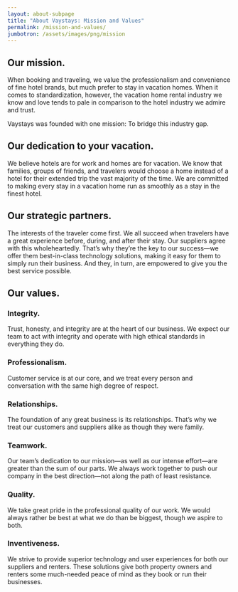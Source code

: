 ```yaml
---
layout: about-subpage
title: "About Vaystays: Mission and Values"
permalink: /mission-and-values/
jumbotron: /assets/images/png/mission
---
```


## Our mission.

When booking and traveling, we value the professionalism and convenience of fine hotel brands, but much prefer to stay in vacation homes. When it comes to standardization, however, the vacation home rental industry we know and love tends to pale in comparison to the hotel industry we admire and trust.

Vaystays was founded with one mission: To bridge this industry gap.

## Our dedication to your vacation.

We believe hotels are for work and homes are for vacation. We know that families, groups of friends, and travelers would choose a home instead of a hotel for their extended trip the vast majority of the time. We are committed to making every stay in a vacation home run as smoothly as a stay in the finest hotel.

## Our strategic partners.

The interests of the traveler come first. We all succeed when travelers have a great experience before, during, and after their stay. Our suppliers agree with this wholeheartedly. That’s why they’re the key to our success—we offer them best-in-class technology solutions, making it easy for them to simply run their business. And they, in turn, are empowered to give you the best service possible.

## Our values.

### Integrity.

Trust, honesty, and integrity are at the heart of our business. We expect our team to act with integrity and operate with high ethical standards in everything they do.

### Professionalism.

Customer service is at our core, and we treat every person and conversation with the same high degree of respect.

### Relationships.

The foundation of any great business is its relationships. That’s why we treat our customers and suppliers alike as though they were family.

### Teamwork.

Our team’s dedication to our mission—as well as our intense effort—are greater than the sum of our parts. We always work together to push our company in the best direction—not along the path of least resistance.

### Quality.

We take great pride in the professional quality of our work. We would always rather be best at what we do than be biggest, though we aspire to both.

### Inventiveness.

We strive to provide superior technology and user experiences for both our suppliers and renters. These solutions give both property owners and renters some much-needed peace of mind as they book or run their businesses.
